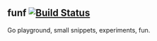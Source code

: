 ## funf [![Build Status](https://travis-ci.org/cristaloleg/funf.svg?branch=master)](https://travis-ci.org/cristaloleg/funf)

Go playground, small snippets, experiments, fun.
